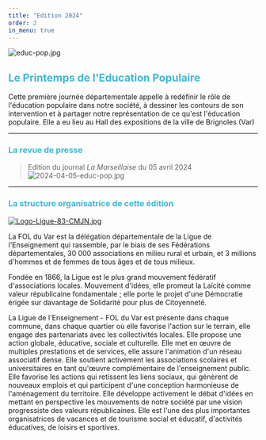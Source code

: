 ```yaml
---
title: "Edition 2024"
order: 2
in_menu: true
---
```

![educ-pop.jpg](https://i.postimg.cc/0yRRnqrB/educ-pop.jpg)

## <span style="color: #3FB8D3">Le Printemps de l'Education Populaire</span>

Cette première journée départementale appelle à redéfinir le rôle de l'éducation populaire dans notre société, à dessiner les contours de son intervention et à partager notre représentation de ce qu'est l'éducation populaire. Elle a eu lieu au Hall des expositions de la ville de Brignoles (Var)


---

###  <span style="color: #3FB8D3">La revue de presse</span>

> Edition du journal _La Marseillaise_ du 05 avril 2024
![2024-04-05-educ-pop.jpg](https://i.postimg.cc/wTSCCkWc/2024-04-05-educ-pop.jpg)

----

###  <span style="color: #3FB8D3">La structure organisatrice de cette édition</span>

[![Logo-Ligue-83-CMJN.jpg](https://i.postimg.cc/NMxfLr2z/Logo-Ligue-83-CMJN.jpg)](https://fol83laligue.org/)

<span style="text-justify">La FOL du Var est la délégation départementale de la Ligue de l'Enseignement qui rassemble, par le biais de ses Fédérations départementales, 30 000 associations en milieu rural et urbain, et 3 millions d'hommes et de femmes de tous âges et de tous milieux.

Fondée en 1866, la Ligue est le plus grand mouvement fédératif d'associations locales. Mouvement d'idées, elle promeut la Laïcité comme valeur républicaine fondamentale ; elle porte le projet d'une Démocratie érigée sur davantage de Solidarité pour plus de Citoyenneté.

La Ligue de l'Enseignement - FOL du Var est présente dans chaque commune, dans chaque quartier où elle favorise l'action sur le terrain, elle engage des partenariats avec les collectivités locales. Elle propose une action globale, éducative, sociale et culturelle. Elle met en œuvre de multiples prestations et de services, elle assure l'animation d'un réseau associatif dense. Elle soutient activement les associations scolaires et universitaires en tant qu'œuvre complémentaire de l'enseignement public. Elle favorise les actions qui retissent les liens sociaux, qui génèrent de nouveaux emplois et qui participent d'une conception harmonieuse de l'aménagement du territoire. Elle développe activement le débat d'idées en mettant en perspective les mouvements de notre société par une vision progressiste des valeurs républicaines. Elle est l'une des plus importantes organisatrices de vacances et de tourisme social et éducatif, d'activités éducatives, de loisirs et sportives. 